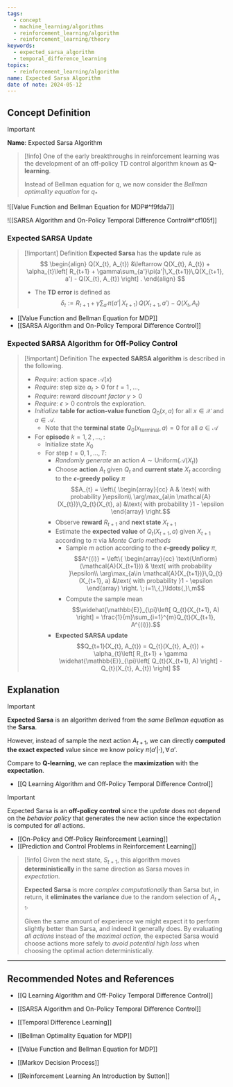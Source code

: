 ```yaml
---
tags:
  - concept
  - machine_learning/algorithms
  - reinforcement_learning/algorithm
  - reinforcement_learning/theory
keywords:
  - expected_sarsa_algorithm
  - temporal_difference_learning
topics:
  - reinforcement_learning/algorithm
name: Expected Sarsa Algorithm
date of note: 2024-05-12
---
```


## Concept Definition

>[!important]
>**Name**: Expected Sarsa Algorithm

>[!info]
>One of the early breakthroughs in reinforcement learning was the development of an off-policy TD control algorithm known as **Q-learning**.
>
>Instead of Bellman equation for $q$, we now consider the *Bellman optimality equation* for $q_{*}$

![[Value Function and Bellman Equation for MDP#^f9fda7]]

![[SARSA Algorithm and On-Policy Temporal Difference Control#^cf105f]]

### Expected SARSA Update

>[!important] Definition
>**Expected Sarsa** has the **update** rule as 
>$$
> \begin{align}
> Q(X_{t}, A_{t}) &\leftarrow Q(X_{t}, A_{t}) + \alpha_{t}\left[ R_{t+1} + \gamma\sum_{a'}\pi(a'|\,X_{t+1})\,Q(X_{t+1}, a')  - Q(X_{t}, A_{t}) \right] .
> \end{align}
>$$ 
>- The **TD error** is defined as $$\delta_{t} :=  R_{t+1} + \gamma\sum_{a'}\pi(a'|\,X_{t+1})\,Q(X_{t+1}, a')  - Q(X_{t}, A_{t}) $$

- [[Value Function and Bellman Equation for MDP]]
- [[SARSA Algorithm and On-Policy Temporal Difference Control]]

### Expected SARSA Algorithm for Off-Policy Control

>[!important] Definition
>The **expected SARSA algorithm** is described in the following.
>
>- *Require*: action space $\mathcal{A}(x)$
>- *Require*: step size $\alpha_{t} >0$ for $t=1\,{,}\ldots{,}\,$
>- *Require*: reward *discount factor* $\gamma >0$
>- *Require*: $\epsilon >0$ controls the exploration. 
>- *Initialize* **table for action-value function** $Q_{0}(x, a)$ for all $x\in \mathcal{X}$ and $a\in \mathcal{A}$. 
>	- Note that the **terminal state** $Q_{0}(x_{\text{terminal}}, a) = 0$ for all $a\in \mathcal{A}$
>- For **episode** $k=1,\,2\,{,}\ldots{,}\,$:
>	- Initialize state $X_{0}$
>	- For step $t=0,\,1\,{,}\ldots{,}\,T$:
>		- *Randomly generate* an action $A \sim \text{Uniform}(\mathcal{A}(X_{t}))$
>		- Choose **action** $A_{t}$ given $Q_{t}$ and **current state** $X_{t}$ according to the **$\epsilon$-greedy policy** $\pi$ $$A_{t} = \left\{ \begin{array}{cc} A & \text{ with probability }\epsilon\\ \arg\max_{a\in \mathcal{A}(X_{t})}\,Q_{t}(X_{t}, a) &\text{ with probability }1 - \epsilon \end{array} \right.$$
>		- Observe **reward** $R_{t+1}$ and **next state** $X_{t+1}$
>		- Estimate the **expected value** of $Q_{t}(X_{t+1}, a)$ given $X_{t+1}$ according to $\pi$ via *Monte Carlo methods* 
>			- Sample $m$ action according to the **$\epsilon$-greedy policy** $\pi$,  $$A^{(i)} = \left\{ \begin{array}{cc} \text{Unfiorm}(\mathcal{A}(X_{t+1})) & \text{ with probability }\epsilon\\ \arg\max_{a\in \mathcal{A}(X_{t+1})}\,Q_{t}(X_{t+1}, a) &\text{ with probability }1 - \epsilon \end{array} \right. \; i=1\,{,}\ldots{,}\,m$$ 
>			- Compute the sample mean $$\widehat{\mathbb{E}}_{\pi}\left[ Q_{t}(X_{t+1}, A) \right] = \frac{1}{m}\sum_{i=1}^{m}Q_{t}(X_{t+1}, A^{(i)}).$$
>		- **Expected SARSA update** $$Q_{t+1}(X_{t}, A_{t}) = Q_{t}(X_{t}, A_{t}) + \alpha_{t}\left[ R_{t+1} + \gamma \widehat{\mathbb{E}}_{\pi}\left[ Q_{t}(X_{t+1}, A) \right]  - Q_{t}(X_{t}, A_{t}) \right] $$


## Explanation

>[!important]
>**Expected Sarsa** is an algorithm derived from the *same Bellman equation* as the **Sarsa**. 
>
>However, instead of sample the next action $A_{t+1}$, we can directly **computed the exact expected** value since we know policy $\pi(a'|\cdot), \forall\,a'$. 
>
>Compare to **Q-learning**, we can replace the **maximization** with the **expectation**. 

- [[Q Learning Algorithm and Off-Policy Temporal Difference Control]]

>[!important] 
>Expected Sarsa is an **off-policy control** since the *update* does not depend on the *behavior policy* that generates the new action since the expectation is computed for *all* actions. 

- [[On-Policy and Off-Policy Reinforcement Learning]]
- [[Prediction and Control Problems in Reinforcement Learning]]

>[!info]
>Given the next state, $S_{t+1}$, this algorithm moves **deterministically** in the same direction as Sarsa moves in *expectation*.
>
>**Expected Sarsa** is more *complex computationally* than Sarsa but, in return, it **eliminates the variance** due to the random selection of $A_{t+1}$. 
>
>Given the same amount of experience we might expect it to perform slightly better than Sarsa, and indeed it generally does. By evaluating *all actions* instead of the *maximal action*, the expected Sarsa would choose actions more safely to *avoid potential high loss* when choosing the optimal action deterministically. 








-----------
##  Recommended Notes and References

- [[Q Learning Algorithm and Off-Policy Temporal Difference Control]]
- [[SARSA Algorithm and On-Policy Temporal Difference Control]]
- [[Temporal Difference Learning]]



- [[Bellman Optimality Equation for MDP]]
- [[Value Function and Bellman Equation for MDP]]
- [[Markov Decision Process]]



- [[Reinforcement Learning An Introduction by Sutton]]

